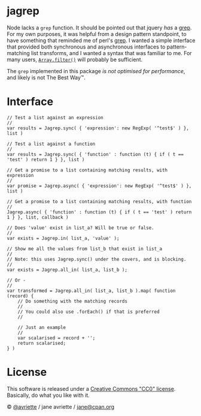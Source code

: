 jagrep
====

Node lacks a `grep` function. It should be pointed out that jquery *has* a
[grep](http://api.jquery.com/jquery.grep/). For my own purposes, it was
helpful from a design pattern standpoint, to have something that reminded
me of perl's [grep](http://perldoc.perl.org/functions/grep.html). I wanted
a simple interface that provided both synchronous and asynchronous interfaces
to pattern-matching list transforms, and I wanted a syntax that was familiar
to me. For many users, [`Array.filter()`](https://developer.mozilla.org/en-US/docs/Web/JavaScript/Reference/Global_Objects/Array/filter)
will probably be sufficient.

The `grep` implemented in this package *is not optimised for performance*, and
likely is not The Best Way&trade;.

Interface
=====

```
// Test a list against an expression
//
var results = Jagrep.sync( { 'expression': new RegExp( '^test$' ) }, list )

// Test a list against a function
//
var results = Jagrep.sync( { 'function' : function (t) { if ( t == 'test' ) return 1 } }, list )

// Get a promise to a list containing matching results, with expression
//
var promise = Jagrep.async( { 'expression': new RegExp( '^test$' ) }, list )

// Get a promise to a list containing matching results, with function
//
Jagrep.async( { 'function' : function (t) { if ( t == 'test' ) return 1 } }, list, callback )

// Does 'value' exist in list_a? Will be true or false.
//
var exists = Jagrep.in( list_a, 'value' );

// Show me all the values from list_b that exist in list_a
//
// Note: this uses Jagrep.sync() under the covers, and is blocking.
//
var exists = Jagrep.all_in( list_a, list_b );

// Or -
//
var transformed = Jagrep.all_in( list_a, list_b ).map( function (record) {
	// Do something with the matching records
	//
	// You could also use .forEach() if that is preferred
	//

	// Just an example
	//
	var scalarised = record + '';
	return scalarised;
} )

```

License
=====

This software is released under a [Creative Commons "CC0" license](https://github.com/avriette/jgrep/blob/master/LICENSE).
Basically, do what you like with it.

&copy; [@avriette](https://github.com/avriette) / jane avriette / [jane@cpan.org](mailto:jane@cpan.org)
